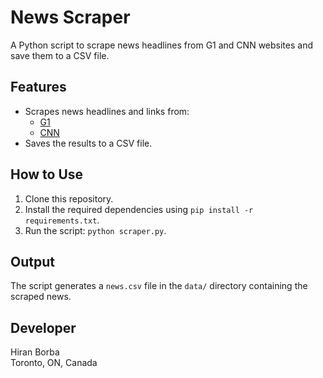 # News Scraper

A Python script to scrape news headlines from G1 and CNN websites and save them to a CSV file.

## Features
- Scrapes news headlines and links from:
  - [G1](https://g1.globo.com/)
  - [CNN](https://edition.cnn.com/world)
- Saves the results to a CSV file.

## How to Use
1. Clone this repository.
2. Install the required dependencies using `pip install -r requirements.txt`.
3. Run the script: `python scraper.py`.

## Output
The script generates a `news.csv` file in the `data/` directory containing the scraped news.

## Developer
Hiran Borba  
Toronto, ON, Canada
